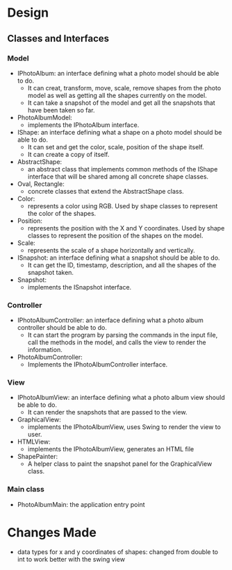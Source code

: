 # Design

## Classes and Interfaces
### Model
- IPhotoAlbum: an interface defining what a photo model should be able to do.
  - It can creat, transform, move, scale, remove shapes from the photo model as well as getting all
    the shapes currently on the model.
  - It can take a snapshot of the model and get all the snapshots that have been taken so far.
- PhotoAlbumModel: 
  - implements the IPhotoAlbum interface.
- IShape: an interface defining what a shape on a photo model should be able to do.
  - It can set and get the color, scale, position of the shape itself.
  - It can create a copy of itself.
- AbstractShape: 
  - an abstract class that implements common methods  of the IShape interface that 
    will be shared among all concrete shape classes.
- Oval, Rectangle: 
  - concrete classes that extend the AbstractShape class.
- Color: 
  - represents a color using RGB. Used by shape classes to represent the color of 
    the shapes.
- Position: 
  - represents the position with the X and Y coordinates. Used by shape classes to represent
    the position of the shapes on the model.
- Scale: 
  - represents the scale of a shape horizontally and vertically.
- ISnapshot: an interface defining what a snapshot should be able to do.
  - It can get the ID, timestamp, description, and all the shapes of the snapshot taken.
- Snapshot: 
  - implements the ISnapshot interface.

### Controller
- IPhotoAlbumController: an interface defining what a photo album controller should be able to do.
  - It can start the program by parsing the commands in the input file, call the methods in the 
  model, and calls the view to render the information.
- PhotoAlbumController: 
  - Implements the IPhotoAlbumController interface.

### View
- IPhotoAlbumView: an interface defining what a photo album view should be able to do.
  - It can render the snapshots that are passed to the view.
- GraphicalView: 
  - implements the IPhotoAlbumView, uses Swing to render the view to user.
- HTMLView:
  - implements the IPhotoAlbumView, generates an HTML file 
- ShapePainter:
  - A helper class to paint the snapshot panel for the GraphicalView class.

### Main class
- PhotoAlbumMain: the application entry point

# Changes Made
- data types for x and y coordinates of shapes: changed from double to int to work better with the 
swing view
